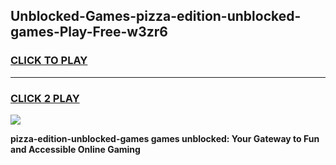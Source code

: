 
## Unblocked-Games-pizza-edition-unblocked-games-Play-Free-w3zr6
<h3>
<a href="https://premium76.site?title=pizza-edition-unblocked-games&ref=19M">CLICK TO PLAY</a></h3>
<hr>

<h3>
<a href="https://premium76.site?title=pizza-edition-unblocked-games&ref=19M">CLICK 2 PLAY</a>
  
</h3>

<a href="https://premium76.site?title=pizza-edition-unblocked-games&ref=19M"><img src="https://clearcache.store/games.png"></a>


**pizza-edition-unblocked-games games unblocked: Your Gateway to Fun and Accessible Online Gaming**
